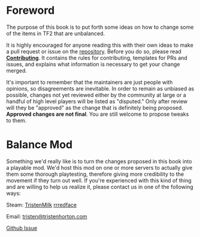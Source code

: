 # Foreword

The purpose of this book is to put forth some ideas on how to change some of the items in TF2 that are unbalanced.

It is highly encouraged for anyone reading this with their own ideas to make a pull request or issue on the [repository](https://github.com/phxvyper/tf-rebalance).
Before you do so, please read **[Contributing](contributing.md)**. It contains the rules for contributing, templates for PRs and issues, and explains what information is necessary to get your change merged.

It's important to remember that the maintainers are just people with opinions, so disagreements are inevitable. In order to remain as unbiased as possible, changes not yet reviewed either by the community at large or a handful of high level players will be listed as "disputed." Only after review will they be "approved" as the change that is definitely being proposed. **Approved changes are not final**. You are still welcome to propose tweaks to them.

# Balance Mod

Something we'd really like is to turn the changes proposed in this book into a playable mod. We'd host this mod on one or more servers to actually give them some thorough playtesting, therefore giving more credibility to the movement if they turn out well. If you're experienced with this kind of thing and are willing to help us realize it, please contact us in one of the following ways:

Steam: [TristenMilk](https://steamcommunity.com/id/TristenMilk) [rrredface](https://steamcommunity.com/id/bananabrrred)

Email: tristen@tristenhorton.com

[Github Issue](https://github.com/phxvyper/tf-rebalance/issues/new)
